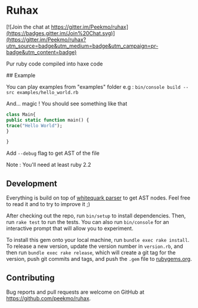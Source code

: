 # Ruhax

[![Join the chat at https://gitter.im/Peekmo/ruhax](https://badges.gitter.im/Join%20Chat.svg)](https://gitter.im/Peekmo/ruhax?utm_source=badge&utm_medium=badge&utm_campaign=pr-badge&utm_content=badge)

Pur ruby code compiled into haxe code

## Example

You can play examples from "examples" folder e.g :
```bin/console build --src examples/hello_world.rb```

And... magic ! You should see something like that
```haxe
class Main{
public static function main() {
trace("Hello World");
}

}
```

Add ```--debug``` flag to get AST of the file

Note : You'll need at least ruby 2.2

## Development

Everything is build on top of [whitequark parser](https://github.com/whitequark/parser/blob/master/doc/AST_FORMAT.md) to get AST nodes. Feel free to read it and to try to improve it ;)

After checking out the repo, run `bin/setup` to install dependencies. Then, run `rake test` to run the tests. You can also run `bin/console` for an interactive prompt that will allow you to experiment.

To install this gem onto your local machine, run `bundle exec rake install`. To release a new version, update the version number in `version.rb`, and then run `bundle exec rake release`, which will create a git tag for the version, push git commits and tags, and push the `.gem` file to [rubygems.org](https://rubygems.org).

## Contributing

Bug reports and pull requests are welcome on GitHub at https://github.com/peekmo/ruhax.
